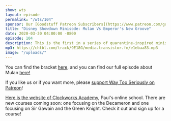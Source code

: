 ```yaml
---
show: wts
layout: episode
permalink: "/wts/104"
sponsor: Our [Goodstuff Patreon Subscribers](https://www.patreon.com/goodstuff "Goodstuff on Patreon") and listeners just like you! Support your favorite podcasts directly to get exclusive unedited episodes and more.
title: "Disney Showdown Minisode: Mulan Vs Emperor's New Groove"
date: 2020-03-30 04:00:00 -0800
episode: 104
description: This is the first in a series of quarantine-inspired minisodes! We've invited our kids on to WTS to join is in a Disney Movie Bracket showdown. This week it's Mulan Vs The Emperor's New Groove, and only one will move on to the next round!
mp3: https://chtbl.com/track/9E18G/media.transistor.fm/e1ebaa83.mp3
image: "/uploads/"
---
```


You can find the bracket [here](https://drive.google.com/open?id=15h4mTRg4UiRhs6vcK9kPEnyt0maTp_a7), and you can find our full episode about Mulan [here!](https://goodstuff.fm/wts/88)

If you like us or if you want more, please [support Way Too Seriously on Patreon](https://www.patreon.com/clockworkscast)!

[Here is the website of Clockworks Academy](https://clockworksacademy.com/), Paul's online school. There are new courses coming soon: one focusing on the Decameron and one focusing on Sir Gawain and the Green Knight. Check it out and sign up for a course!